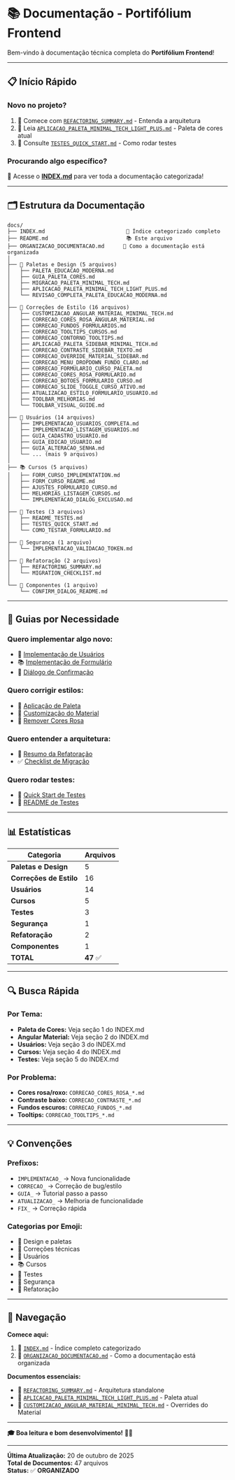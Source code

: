 # 📚 Documentação - Portifólium Frontend

Bem-vindo à documentação técnica completa do **Portifólium Frontend**!

---

## 📋 Início Rápido

### **Novo no projeto?**
1. 📖 Comece com [`REFACTORING_SUMMARY.md`](./REFACTORING_SUMMARY.md) - Entenda a arquitetura
2. 🎨 Leia [`APLICACAO_PALETA_MINIMAL_TECH_LIGHT_PLUS.md`](./APLICACAO_PALETA_MINIMAL_TECH_LIGHT_PLUS.md) - Paleta de cores atual
3. 🧪 Consulte [`TESTES_QUICK_START.md`](./TESTES_QUICK_START.md) - Como rodar testes

### **Procurando algo específico?**
📑 Acesse o **[INDEX.md](./INDEX.md)** para ver toda a documentação categorizada!

---

## 🗂️ Estrutura da Documentação

```
docs/
├── INDEX.md                          📑 Índice categorizado completo
├── README.md                         📚 Este arquivo
├── ORGANIZACAO_DOCUMENTACAO.md      📁 Como a documentação está organizada
│
├── 🎨 Paletas e Design (5 arquivos)
│   ├── PALETA_EDUCACAO_MODERNA.md
│   ├── GUIA_PALETA_CORES.md
│   ├── MIGRACAO_PALETA_MINIMAL_TECH.md
│   ├── APLICACAO_PALETA_MINIMAL_TECH_LIGHT_PLUS.md
│   └── REVISAO_COMPLETA_PALETA_EDUCACAO_MODERNA.md
│
├── 🔧 Correções de Estilo (16 arquivos)
│   ├── CUSTOMIZACAO_ANGULAR_MATERIAL_MINIMAL_TECH.md
│   ├── CORRECAO_CORES_ROSA_ANGULAR_MATERIAL.md
│   ├── CORRECAO_FUNDOS_FORMULARIOS.md
│   ├── CORRECAO_TOOLTIPS_CURSOS.md
│   ├── CORRECAO_CONTORNO_TOOLTIPS.md
│   ├── APLICACAO_PALETA_SIDEBAR_MINIMAL_TECH.md
│   ├── CORRECAO_CONTRASTE_SIDEBAR_TEXTO.md
│   ├── CORRECAO_OVERRIDE_MATERIAL_SIDEBAR.md
│   ├── CORRECAO_MENU_DROPDOWN_FUNDO_CLARO.md
│   ├── CORRECAO_FORMULARIO_CURSO_PALETA.md
│   ├── CORRECAO_CORES_ROSA_FORMULARIO.md
│   ├── CORRECAO_BOTOES_FORMULARIO_CURSO.md
│   ├── CORRECAO_SLIDE_TOGGLE_CURSO_ATIVO.md
│   ├── ATUALIZACAO_ESTILO_FORMULARIO_USUARIO.md
│   ├── TOOLBAR_MELHORIAS.md
│   └── TOOLBAR_VISUAL_GUIDE.md
│
├── 👥 Usuários (14 arquivos)
│   ├── IMPLEMENTACAO_USUARIOS_COMPLETA.md
│   ├── IMPLEMENTACAO_LISTAGEM_USUARIOS.md
│   ├── GUIA_CADASTRO_USUARIO.md
│   ├── GUIA_EDICAO_USUARIO.md
│   ├── GUIA_ALTERACAO_SENHA.md
│   └── ... (mais 9 arquivos)
│
├── 📚 Cursos (5 arquivos)
│   ├── FORM_CURSO_IMPLEMENTATION.md
│   ├── FORM_CURSO_README.md
│   ├── AJUSTES_FORMULARIO_CURSO.md
│   ├── MELHORIAS_LISTAGEM_CURSOS.md
│   └── IMPLEMENTACAO_DIALOG_EXCLUSAO.md
│
├── 🧪 Testes (3 arquivos)
│   ├── README_TESTES.md
│   ├── TESTES_QUICK_START.md
│   └── COMO_TESTAR_FORMULARIO.md
│
├── 🔐 Segurança (1 arquivo)
│   └── IMPLEMENTACAO_VALIDACAO_TOKEN.md
│
├── 🔄 Refatoração (2 arquivos)
│   ├── REFACTORING_SUMMARY.md
│   └── MIGRATION_CHECKLIST.md
│
└── 🧩 Componentes (1 arquivo)
    └── CONFIRM_DIALOG_README.md
```

---

## 🎯 Guias por Necessidade

### **Quero implementar algo novo:**
- 👥 [Implementação de Usuários](./IMPLEMENTACAO_USUARIOS_COMPLETA.md)
- 📚 [Implementação de Formulário](./FORM_CURSO_IMPLEMENTATION.md)
- 🧩 [Diálogo de Confirmação](./CONFIRM_DIALOG_README.md)

### **Quero corrigir estilos:**
- 🎨 [Aplicação de Paleta](./APLICACAO_PALETA_MINIMAL_TECH_LIGHT_PLUS.md)
- 🔧 [Customização do Material](./CUSTOMIZACAO_ANGULAR_MATERIAL_MINIMAL_TECH.md)
- 🔴 [Remover Cores Rosa](./CORRECAO_CORES_ROSA_ANGULAR_MATERIAL.md)

### **Quero entender a arquitetura:**
- 🔄 [Resumo da Refatoração](./REFACTORING_SUMMARY.md)
- ✅ [Checklist de Migração](./MIGRATION_CHECKLIST.md)

### **Quero rodar testes:**
- 🧪 [Quick Start de Testes](./TESTES_QUICK_START.md)
- 📝 [README de Testes](./README_TESTES.md)

---

## 📊 Estatísticas

| Categoria | Arquivos |
|-----------|----------|
| **Paletas e Design** | 5 |
| **Correções de Estilo** | 16 |
| **Usuários** | 14 |
| **Cursos** | 5 |
| **Testes** | 3 |
| **Segurança** | 1 |
| **Refatoração** | 2 |
| **Componentes** | 1 |
| **TOTAL** | **47** ✅ |

---

## 🔍 Busca Rápida

### **Por Tema:**
- **Paleta de Cores:** Veja seção 1 do INDEX.md
- **Angular Material:** Veja seção 2 do INDEX.md
- **Usuários:** Veja seção 3 do INDEX.md
- **Cursos:** Veja seção 4 do INDEX.md
- **Testes:** Veja seção 5 do INDEX.md

### **Por Problema:**
- **Cores rosa/roxo:** `CORRECAO_CORES_ROSA_*.md`
- **Contraste baixo:** `CORRECAO_CONTRASTE_*.md`
- **Fundos escuros:** `CORRECAO_FUNDOS_*.md`
- **Tooltips:** `CORRECAO_TOOLTIPS_*.md`

---

## 💡 Convenções

### **Prefixos:**
- `IMPLEMENTACAO_` → Nova funcionalidade
- `CORRECAO_` → Correção de bug/estilo
- `GUIA_` → Tutorial passo a passo
- `ATUALIZACAO_` → Melhoria de funcionalidade
- `FIX_` → Correção rápida

### **Categorias por Emoji:**
- 🎨 Design e paletas
- 🔧 Correções técnicas
- 👥 Usuários
- 📚 Cursos
- 🧪 Testes
- 🔐 Segurança
- 🔄 Refatoração

---

## 🎉 Navegação

**Comece aqui:**
1. 📑 [`INDEX.md`](./INDEX.md) - Índice completo categorizado
2. 📁 [`ORGANIZACAO_DOCUMENTACAO.md`](./ORGANIZACAO_DOCUMENTACAO.md) - Como a documentação está organizada

**Documentos essenciais:**
- 🔄 [`REFACTORING_SUMMARY.md`](./REFACTORING_SUMMARY.md) - Arquitetura standalone
- 🎨 [`APLICACAO_PALETA_MINIMAL_TECH_LIGHT_PLUS.md`](./APLICACAO_PALETA_MINIMAL_TECH_LIGHT_PLUS.md) - Paleta atual
- 🔧 [`CUSTOMIZACAO_ANGULAR_MATERIAL_MINIMAL_TECH.md`](./CUSTOMIZACAO_ANGULAR_MATERIAL_MINIMAL_TECH.md) - Overrides do Material

---

**🎓 Boa leitura e bom desenvolvimento!** 🚀✨

---

**Última Atualização:** 20 de outubro de 2025  
**Total de Documentos:** 47 arquivos  
**Status:** ✅ **ORGANIZADO**

